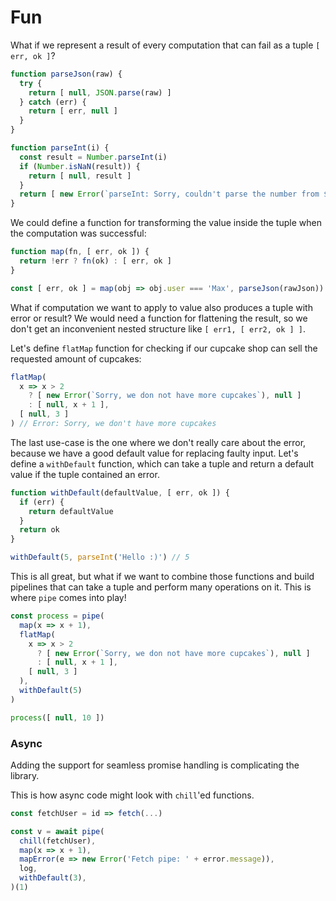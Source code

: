 # Fun

What if we represent a result of every computation that can fail as a tuple `[ err, ok ]`?

```js
function parseJson(raw) {
  try {
    return [ null, JSON.parse(raw) ]
  } catch (err) {
    return [ err, null ]
  }
}

function parseInt(i) {
  const result = Number.parseInt(i)
  if (Number.isNaN(result)) {
    return [ null, result ]
  }
  return [ new Error(`parseInt: Sorry, couldn't parse the number from ${i}`), null ]
}
```

We could define a function for transforming the value inside the tuple when the computation was successful:

```js
function map(fn, [ err, ok ]) {
  return !err ? fn(ok) : [ err, ok ]
}

const [ err, ok ] = map(obj => obj.user === 'Max', parseJson(rawJson)) // true | false
```

What if computation we want to apply to value also produces a tuple with error or result?
We would need a function for flattening the result, so we don't get an inconvenient nested structure like `[ err1, [ err2, ok ] ]`.

Let's define `flatMap` function for checking if our cupcake shop can sell the requested amount of cupcakes:

```js
flatMap(
  x => x > 2
    ? [ new Error(`Sorry, we don not have more cupcakes`), null ]
    : [ null, x + 1 ],
  [ null, 3 ]
) // Error: Sorry, we don't have more cupcakes
```

The last use-case is the one where we don't really care about the error, because we have a good default value for replacing faulty input.
Let's define a `withDefault` function, which can take a tuple and return a default value if the tuple contained an error.

```js
function withDefault(defaultValue, [ err, ok ]) {
  if (err) {
    return defaultValue
  }
  return ok
}

withDefault(5, parseInt('Hello :)') // 5
```

This is all great, but what if we want to combine those functions and build pipelines that can take a tuple and perform many operations on it.
This is where `pipe` comes into play!

```js
const process = pipe(
  map(x => x + 1),
  flatMap(
    x => x > 2
      ? [ new Error(`Sorry, we don not have more cupcakes`), null ]
      : [ null, x + 1 ],
    [ null, 3 ]
  ),
  withDefault(5)
)

process([ null, 10 ])
```

### Async

Adding the support for seamless promise handling is complicating the library.

This is how async code might look with `chill`'ed functions.

```js
const fetchUser = id => fetch(...)

const v = await pipe(
  chill(fetchUser),
  map(x => x + 1),
  mapError(e => new Error('Fetch pipe: ' + error.message)),
  log,
  withDefault(3),
)(1)
```
